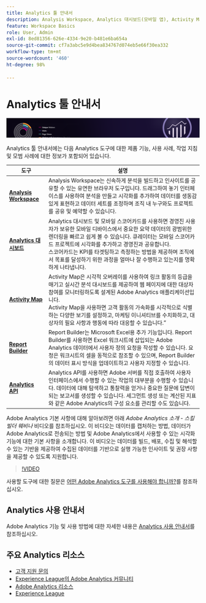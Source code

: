 ```yaml
---
title: Analytics 툴 안내서
description: Analysis Workspace, Analytics 대시보드(모바일 앱), Activity Map, Report Builder, Reporting API 및 Reports & Analytics에 대한 제품 설명서 및 자체 도움말.
feature: Workspace Basics
role: User, Admin
exl-id: 8ed81356-626e-4334-9e20-b481e6ba654a
source-git-commit: cf7a3abc5e9d4bea834767d074eb5e66f30ea332
workflow-type: tm+mt
source-wordcount: '460'
ht-degree: 98%

---
```


# Analytics 툴 안내서

![배너](../../assets/doc_banner_analyze.png)

Analytics 툴 안내서에는 다음 Analytics 도구에 대한 제품 기능, 사용 사례, 작업 지침 및 모범 사례에 대한 정보가 포함되어 있습니다.

| 도구 | 설명 |
|-----------|----------------|
| **[Analysis Workspace](https://experienceleague.adobe.com/docs/analytics/analyze/analysis-workspace/home.html)** | Analysis Workspace는 신속하게 분석을 빌드하고 인사이트를 공유할 수 있는 유연한 브라우저 도구입니다. 드래그하여 놓기 인터페이스를 사용하여 분석을 만들고 시각화를 추가하여 데이터를 생동감 있게 표현하고 데이터 세트를 조정하며 조직 내 누구와도 프로젝트를 공유 및 예약할 수 있습니다. |
| **[Analytics 대시보드](https://experienceleague.adobe.com/docs/analytics/analyze/mobapp/home.html)** | Analytics 대시보드 및 모바일 스코어카드를 사용하면 경영진 사용자가 보유한 모바일 디바이스에서 중요한 요약 데이터의 광범위한 렌더링을 빠르고 쉽게 볼 수 있습니다. 큐레이터는 모바일 스코어카드 프로젝트에 시각화를 추가하고 경영진과 공유합니다. <br>스코어카드는 KPI를 타겟팅하고 측정하는 방법을 제공하며 조직에서 목표를 달성하기 위한 과정을 얼마나 잘 수행하고 있는지를 명확하게 나타냅니다. |
| **[Activity Map](https://experienceleague.adobe.com/docs/analytics/analyze/activity-map/activity-map.html)** | Activity Map은 시각적 오버레이를 사용하여 링크 활동의 등급을 매기고 실시간 분석 대시보드를 제공하여 웹 페이지에 대한 대상자 참여를 모니터링하도록 설계된 Adobe Analytics 애플리케이션입니다. <br>Activity Map을 사용하면 고객 활동의 가속화를 시각적으로 식별하는 다양한 보기를 설정하고, 마케팅 이니셔티브를 수치화하고, 대상자의 필요 사항과 행동에 따라 대응할 수 있습니다.” |
| **[Report Builder](https://experienceleague.adobe.com/docs/analytics/analyze/report-builder/home.html)** | Report Builder는 Microsoft Excel용 추가 기능입니다. Report Builder를 사용하면 Excel 워크시트에 삽입되는 Adobe Analytics 데이터에서 사용자 정의 요청을 작성할 수 있습니다. 요청은 워크시트의 셀을 동적으로 참조할 수 있으며, Report Builder의 데이터 표시 방식을 업데이트하고 사용자 지정할 수 있습니다. |
| **[Analytics API](https://developer.adobe.com/analytics-apis/docs/2.0/)** | Analytics API를 사용하면 Adobe 서버를 직접 호출하여 사용자 인터페이스에서 수행할 수 있는 작업의 대부분을 수행할 수 있습니다. 데이터에 대해 탐색하고 통찰력을 얻거나 중요한 질문에 답변이 되는 보고서를 생성할 수 있습니다. 세그먼트 생성 또는 계산된 지표와 같은 Adobe Analytics의 구성 요소를 관리할 수도 있습니다. |

Adobe Analytics 기본 사항에 대해 알아보려면 아래 *Adobe Analytics 소개 - 스킬 빌더 웨비나* 비디오를 참조하십시오. 이 비디오는 데이터를 캡처하는 방법, 데이터가 Adobe Analytics로 전송되는 방법 및 Adobe Analytics에서 사용할 수 있는 시각화 기능에 대한 기본 사항을 소개합니다. 이 비디오는 데이터를 빌드, 배포, 수집 및 해석할 수 있는 기반을 제공하여 수집된 데이터를 기반으로 실행 가능한 인사이트 및 권장 사항을 제공할 수 있도록 지원합니다.

>[!VIDEO](https://video.tv.adobe.com/v/27429/?quality=12)

사용할 도구에 대한 질문은 [어떤 Adobe Analytics 도구를 사용해야 합니까?](https://experienceleague.adobe.com/docs/analytics/analyze/admin-overview/which-analytics-tool.html)를 참조하십시오.

## Analytics 사용 안내서

Adobe Analytics 기능 및 사용 방법에 대한 자세한 내용은 [Analytics 사용 안내서](https://experienceleague.adobe.com/docs/analytics.html?lang=ko-KR)를 참조하십시오.

## 주요 Analytics 리소스

* [고객 지원 문의](https://experienceleague.adobe.com/?support-solution=Analytics#support)
* [Experience League의 Adobe Analytics 커뮤니티](https://experienceleaguecommunities.adobe.com/t5/adobe-analytics/ct-p/adobe-analytics-community)
* [Adobe Analytics 리소스](https://forums.adobe.com/message/10660755)
* [Experience League](https://landing.adobe.com/experience-league/)

